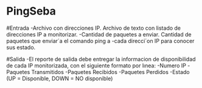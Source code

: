 # PingSeba
 
#Entrada
-Archivo con direcciones IP. Archivo de texto con listado de direcciones IP a monitorizar.
-Cantidad de paquetes a enviar. Cantidad de paquetes que enviar´a el comando ping a
-cada direcci´on IP para conocer sus estado.

#Salida
-El reporte de salida debe entregar la informacion de disponibilidad de cada IP monitorizada, con el siguiente formato por lınea:
-Numero IP
-Paquetes Transmitidos
-Paquetes Recibidos
-Paquetes Perdidos
-Estado (UP = Disponible, DOWN = NO disponible)
